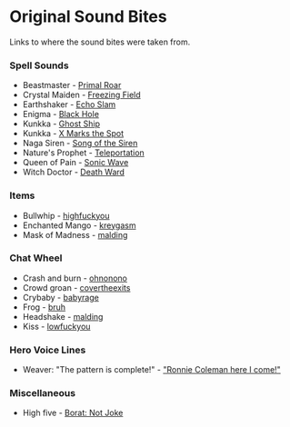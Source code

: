 # Original Sound Bites

Links to where the sound bites were taken from.

### Spell Sounds

- Beastmaster - [Primal Roar](https://admiralbullbot.github.io/playsounds/files/bulldog/awoo.ogg)
- Crystal Maiden - [Freezing Field](https://youtu.be/EQevdfr2Kqk?t=565)
- Earthshaker - [Echo Slam](https://admiralbullbot.github.io/playsounds/files/bulldog/skadoosh.ogg)
- Enigma - [Black Hole](https://youtu.be/kHhtOrZ6qrs?t=141)
- Kunkka - [Ghost Ship](https://admiralbullbot.github.io/playsounds/files/bulldog/aaah.ogg)
- Kunkka - [X Marks the Spot](https://admiralbullbot.github.io/playsounds/files/new/sike.ogg)
- Naga Siren - [Song of the Siren](https://youtu.be/8Rq0Gg6PEac?t=169)
- Nature's Prophet - [Teleportation](https://admiralbullbot.github.io/playsounds/files/bulldog/seeya.ogg)
- Queen of Pain - [Sonic Wave](https://youtu.be/OlOy9zjIdmc?t=26)
- Witch Doctor - [Death Ward](https://youtu.be/HmZYgqBp1gI)

### Items

- Bullwhip - [highfuckyou](https://admiralbullbot.github.io/playsounds/files/bulldog/highfuckyou.ogg)
- Enchanted Mango - [kreygasm](https://admiralbullbot.github.io/playsounds/files/bulldog/seeya.ogg)
- Mask of Madness - [malding](https://admiralbullbot.github.io/playsounds/files/bulldog/malding.ogg)

### Chat Wheel

- Crash and burn - [ohnonono](https://admiralbullbot.github.io/playsounds/files/new/ohnonono.ogg)
- Crowd groan - [covertheexits](https://admiralbullbot.github.io/playsounds/files/bulldog/covertheexits.ogg)
- Crybaby - [babyrage](https://admiralbullbot.github.io/playsounds/files/bulldog/babyrage.ogg)
- Frog - [bruh](https://admiralbullbot.github.io/playsounds/files/old/bruh.ogg)
- Headshake - [malding](https://admiralbullbot.github.io/playsounds/files/bulldog/malding.ogg)
- Kiss - [lowfuckyou](https://admiralbullbot.github.io/playsounds/files/bulldog/lowfuckyou.ogg)

### Hero Voice Lines

- Weaver: "The pattern is complete!" -
  ["Ronnie Coleman here I come!"](https://admiralbullbot.github.io/playsounds/files/bulldog/ronnie.ogg)

### Miscellaneous

- High five - [Borat: Not Joke](https://youtu.be/MCapEm8Nu7c?t=93)